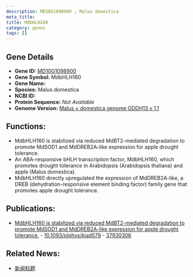 ```yaml
---
description: MD10G1098900 ; Malus domestica
meta_title:
title: MdbHLH160
category: genes
tags: []
---
```


## Gene Details
- **Gene ID:**	[MD10G1098900](https://www.maizegdb.org/gene_center/gene/MD10G1098900)
- **Gene Symbol:** MdbHLH160
- **Gene Name:** 
- **Species:** Malus domestica
- **NCBI ID:** [  ]()
- **Protein Sequence:** *Not Available*
- **Genome Version:** [Malus × domestica genome GDDH13 v 1.1]()

## Functions:
   - MdbHLH160 is stabilized via reduced MdBT2-mediated degradation to promote MdSOD1 and MdDREB2A-like expression for apple drought tolerance.
   - An ABA-responsive bHLH transcription factor, MdbHLH160, which promotes drought tolerance in Arabidopsis (Arabidopsis thaliana) and apple (Malus domestica).
   - MdbHLH160 directly upregulated the expression of MdDREB2A-like, a DREB (dehydration-responsive element binding factor) family gene that promotes apple drought tolerance.

## Publications:
   - [MdbHLH160 is stabilized via reduced MdBT2-mediated degradation to promote MdSOD1 and MdDREB2A-like expression for apple drought tolerance.]( https://academic.oup.com/plphys/advance-article/doi/10.1093/plphys/kiad579/7334580?login=true ) - [10.1093/plphys/kiad579]( https://academic.oup.com/plphys/advance-article/doi/10.1093/plphys/kiad579/7334580?login=true ) - [37930306](https://pubmed.ncbi.nlm.nih.gov/37930306/)

## Related News:
   - [新闻标题](https://mp.weixin.qq.com/s?__biz=MzIyOTY2NDYyNQ==&mid=2247585888&idx=4&sn=136e4d398b37336a1831cb860b87c945&chksm=c271f92526ccae86cc97c4e7463a1f5aa832f4927702cfbf41308cbf83490e253dcb6e2346cb&scene=27#wechat_redirect)
